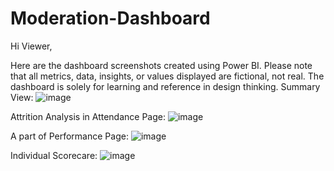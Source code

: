 # Moderation-Dashboard
Hi Viewer,

Here are the dashboard screenshots created using Power BI. Please note that all metrics, data, insights, or values displayed are fictional, not real. The dashboard is solely for learning and reference in design thinking.
Summary View:
![image](https://raw.githubusercontent.com/Cong-hau/Operation-Dashboard/main/Screenshot%202024-08-28%20114025.png)

Attrition Analysis in Attendance Page:
![image](https://raw.githubusercontent.com/Cong-hau/Operation-Dashboard/main/Screenshot%202024-08-28%20114041.png)

A part of Performance Page:
![image](https://raw.githubusercontent.com/Cong-hau/Operation-Dashboard/main/Screenshot%202024-08-28%20114053.png)

Individual Scorecare:
![image](https://github.com/Cong-hau/Operation-Dashboard/blob/main/Screenshot%202024-08-28%20114103.png)

